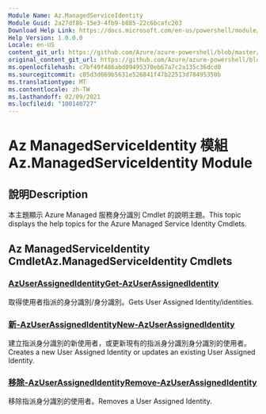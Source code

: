 ```yaml
---
Module Name: Az.ManagedServiceIdentity
Module Guid: 2a27df8b-15e3-4fb9-b885-22c6bcafc203
Download Help Link: https://docs.microsoft.com/en-us/powershell/module/az.managedserviceidentity
Help Version: 1.0.0.0
Locale: en-US
content_git_url: https://github.com/Azure/azure-powershell/blob/master/src/ManagedServiceIdentity/ManagedServiceIdentity/help/Az.ManagedServiceIdentity.md
original_content_git_url: https://github.com/Azure/azure-powershell/blob/master/src/ManagedServiceIdentity/ManagedServiceIdentity/help/Az.ManagedServiceIdentity.md
ms.openlocfilehash: c7bf49f486abd09495370eb67a7c2a135c36dcd0
ms.sourcegitcommit: c05d3d669b5631e526841f47b22513d78495350b
ms.translationtype: MT
ms.contentlocale: zh-TW
ms.lasthandoff: 02/09/2021
ms.locfileid: "100140727"
---
```

# <span data-ttu-id="e084e-101">Az ManagedServiceIdentity 模組</span><span class="sxs-lookup"><span data-stu-id="e084e-101">Az.ManagedServiceIdentity Module</span></span>
## <span data-ttu-id="e084e-102">說明</span><span class="sxs-lookup"><span data-stu-id="e084e-102">Description</span></span>
<span data-ttu-id="e084e-103">本主題顯示 Azure Managed 服務身分識別 Cmdlet 的說明主題。</span><span class="sxs-lookup"><span data-stu-id="e084e-103">This topic displays the help topics for the Azure Managed Service Identity Cmdlets.</span></span>

## <span data-ttu-id="e084e-104">Az ManagedServiceIdentity Cmdlet</span><span class="sxs-lookup"><span data-stu-id="e084e-104">Az.ManagedServiceIdentity Cmdlets</span></span>
### [<span data-ttu-id="e084e-105">AzUserAssignedIdentity</span><span class="sxs-lookup"><span data-stu-id="e084e-105">Get-AzUserAssignedIdentity</span></span>](Get-AzUserAssignedIdentity.md)
<span data-ttu-id="e084e-106">取得使用者指派的身分識別/身分識別。</span><span class="sxs-lookup"><span data-stu-id="e084e-106">Gets User Assigned Identity/identities.</span></span>

### [<span data-ttu-id="e084e-107">新-AzUserAssignedIdentity</span><span class="sxs-lookup"><span data-stu-id="e084e-107">New-AzUserAssignedIdentity</span></span>](New-AzUserAssignedIdentity.md)
<span data-ttu-id="e084e-108">建立指派身分識別的新使用者，或更新現有的指派身分識別身分識別的使用者。</span><span class="sxs-lookup"><span data-stu-id="e084e-108">Creates a new User Assigned Identity or updates an existing User Assigned Identity.</span></span>

### [<span data-ttu-id="e084e-109">移除-AzUserAssignedIdentity</span><span class="sxs-lookup"><span data-stu-id="e084e-109">Remove-AzUserAssignedIdentity</span></span>](Remove-AzUserAssignedIdentity.md)
<span data-ttu-id="e084e-110">移除指派身分識別的使用者。</span><span class="sxs-lookup"><span data-stu-id="e084e-110">Removes a User Assigned Identity.</span></span>

